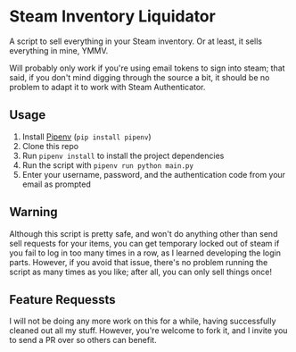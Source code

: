 # Steam Inventory Liquidator

A script to sell everything in your Steam inventory. Or at least, it sells everything in mine, YMMV.

Will probably only work if you're using email tokens to sign into steam; that said, if you don't mind
digging through the source a bit, it should be no problem to adapt it to work with Steam Authenticator.

## Usage

1. Install [Pipenv](https://docs.pipenv.org/) (`pip install pipenv`)
2. Clone this repo
3. Run `pipenv install` to install the project dependencies
4. Run the script with `pipenv run python main.py`
5. Enter your username, password, and the authentication code from your email as prompted

## Warning

Although this script is pretty safe, and won't do anything other than send sell requests for your
items, you can get temporary locked out of steam if you fail to log in too many times in a row, as I
learned developing the login parts. However, if you avoid that issue, there's no problem running the script
as many times as you like; after all, you can only sell things once!

## Feature Requessts

I will not be doing any more work on this for a while, having successfully cleaned out all my stuff. However,
you're welcome to fork it, and I invite you to send a PR over so others can benefit.
